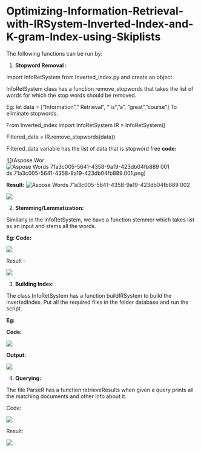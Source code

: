 # Optimizing-Information-Retrieval-with-IRSystem-Inverted-Index-and-K-gram-Index-using-Skiplists

The following functions can be run by:

1. **Stopword Removal :**

Import InfoRetSystem from Inverted\_index.py and create an object.

InfoRetSystem class has a function remove\_stopwords that takes the list of words for which the stop words should be removed.

Eg: let data = [“Information”,” Retrieval”, “ is”,”a”, “great”,”course”] To eliminate stopwords.

From Inverted\_index import InfoRetSystem IR = InfoRetSystem()

Filtered\_data = IR.remove\_stopwords(data))

Filtered\_data variable has the list of data that is stopword free **code:**

![](Aspose.Wor![Aspose Words 71a3c005-5641-4358-9a19-423db04fb889 001](https://github.com/Prod23/Optimizing-Information-Retrieval-with-IRSystem-Inverted-Index-and-K-gram-Index-using-Skiplists/assets/88609959/056c078c-1242-46b7-8960-7ca1eb139c6d)
ds.71a3c005-5641-4358-9a19-423db04fb889.001.png)

**Result:**
![Aspose Words 71a3c005-5641-4358-9a19-423db04fb889 002](https://github.com/Prod23/Optimizing-Information-Retrieval-with-IRSystem-Inverted-Index-and-K-gram-Index-using-Skiplists/assets/88609959/d456566d-8c3c-4d1c-9a9e-b4db7e3bbd83)

![](Aspose.Words.71a3c005-5641-4358-9a19-423db04fb889.002.png)

2. **Stemming/Lemmatization:**

Similarly in the InfoRetSystem, we have a function stemmer which takes list as an input and stems all the words.

**Eg: Code:**

![](Aspose.Words.71a3c005-5641-4358-9a19-423db04fb889.003.png)

Result :

![](Aspose.Words.71a3c005-5641-4358-9a19-423db04fb889.004.png)

3. **Building Index:**

The class InfoRetSystem has a function buildIRSystem to build the invertedIndex. Put all the required files in the folder database and run the script.

**Eg:**

**Code:**

![](Aspose.Words.71a3c005-5641-4358-9a19-423db04fb889.005.png)

**Output:**

![](Aspose.Words.71a3c005-5641-4358-9a19-423db04fb889.006.png)

4. **Querying:**

The file ParseR has a function retrieveResults when given a query prints all the matching documents and other info about it.

Code:

![](Aspose.Words.71a3c005-5641-4358-9a19-423db04fb889.007.png)

Result:

![](Aspose.Words.71a3c005-5641-4358-9a19-423db04fb889.008.png)
